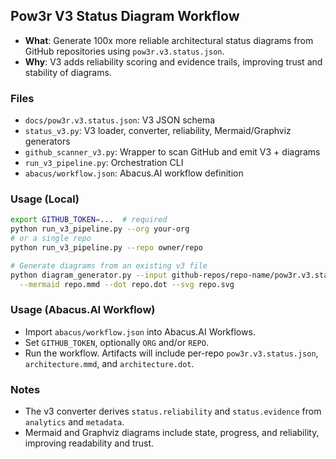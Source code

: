## Pow3r V3 Status Diagram Workflow

- **What**: Generate 100x more reliable architectural status diagrams from GitHub repositories using `pow3r.v3.status.json`.
- **Why**: V3 adds reliability scoring and evidence trails, improving trust and stability of diagrams.

### Files
- `docs/pow3r.v3.status.json`: V3 JSON schema
- `status_v3.py`: V3 loader, converter, reliability, Mermaid/Graphviz generators
- `github_scanner_v3.py`: Wrapper to scan GitHub and emit V3 + diagrams
- `run_v3_pipeline.py`: Orchestration CLI
- `abacus/workflow.json`: Abacus.AI workflow definition

### Usage (Local)
```bash
export GITHUB_TOKEN=...  # required
python run_v3_pipeline.py --org your-org
# or a single repo
python run_v3_pipeline.py --repo owner/repo

# Generate diagrams from an existing v3 file
python diagram_generator.py --input github-repos/repo-name/pow3r.v3.status.json \
  --mermaid repo.mmd --dot repo.dot --svg repo.svg
```

### Usage (Abacus.AI Workflow)
- Import `abacus/workflow.json` into Abacus.AI Workflows.
- Set `GITHUB_TOKEN`, optionally `ORG` and/or `REPO`.
- Run the workflow. Artifacts will include per-repo `pow3r.v3.status.json`, `architecture.mmd`, and `architecture.dot`.

### Notes
- The v3 converter derives `status.reliability` and `status.evidence` from `analytics` and `metadata`.
- Mermaid and Graphviz diagrams include state, progress, and reliability, improving readability and trust.
